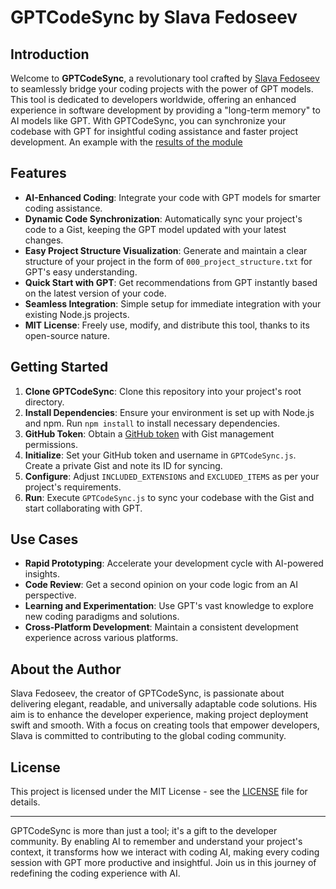 # GPTCodeSync by Slava Fedoseev

## Introduction

Welcome to **GPTCodeSync**, a revolutionary tool crafted by [Slava Fedoseev](https://www.fb.com/slfed) to seamlessly bridge your coding projects with the power of GPT models. This tool is dedicated to developers worldwide, offering an enhanced experience in software development by providing a "long-term memory" to AI models like GPT. With GPTCodeSync, you can synchronize your codebase with GPT for insightful coding assistance and faster project development.
An example with the [results of the module](https://gist.github.com/slavafedoseev/67852cf2dcc6a2c2f4eb4c5867f32f5d)

## Features

- **AI-Enhanced Coding**: Integrate your code with GPT models for smarter coding assistance.
- **Dynamic Code Synchronization**: Automatically sync your project's code to a Gist, keeping the GPT model updated with your latest changes.
- **Easy Project Structure Visualization**: Generate and maintain a clear structure of your project in the form of `000_project_structure.txt` for GPT's easy understanding.
- **Quick Start with GPT**: Get recommendations from GPT instantly based on the latest version of your code.
- **Seamless Integration**: Simple setup for immediate integration with your existing Node.js projects.
- **MIT License**: Freely use, modify, and distribute this tool, thanks to its open-source nature.

## Getting Started

1. **Clone GPTCodeSync**: Clone this repository into your project's root directory.
2. **Install Dependencies**: Ensure your environment is set up with Node.js and npm. Run `npm install` to install necessary dependencies.
3. **GitHub Token**: Obtain a [GitHub token](https://github.com/settings/tokens) with Gist management permissions.
4. **Initialize**: Set your GitHub token and username in `GPTCodeSync.js`. Create a private Gist and note its ID for syncing.
5. **Configure**: Adjust `INCLUDED_EXTENSIONS` and `EXCLUDED_ITEMS` as per your project's requirements.
6. **Run**: Execute `GPTCodeSync.js` to sync your codebase with the Gist and start collaborating with GPT.

## Use Cases

- **Rapid Prototyping**: Accelerate your development cycle with AI-powered insights.
- **Code Review**: Get a second opinion on your code logic from an AI perspective.
- **Learning and Experimentation**: Use GPT's vast knowledge to explore new coding paradigms and solutions.
- **Cross-Platform Development**: Maintain a consistent development experience across various platforms.

## About the Author

Slava Fedoseev, the creator of GPTCodeSync, is passionate about delivering elegant, readable, and universally adaptable code solutions. His aim is to enhance the developer experience, making project deployment swift and smooth. With a focus on creating tools that empower developers, Slava is committed to contributing to the global coding community.

## License

This project is licensed under the MIT License - see the [LICENSE](LICENSE) file for details.

---

GPTCodeSync is more than just a tool; it's a gift to the developer community. By enabling AI to remember and understand your project's context, it transforms how we interact with coding AI, making every coding session with GPT more productive and insightful. Join us in this journey of redefining the coding experience with AI.
